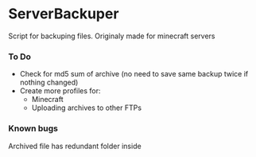 # ServerBackuper

Script for backuping files. Originaly made for minecraft servers

### To Do
- Check for md5 sum of archive (no need to save same backup twice if nothing changed)
- Create more profiles for:
    - Minecraft
    - Uploading archives to other FTPs

### Known bugs
Archived file has redundant folder inside